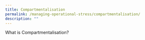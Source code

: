 ```yaml
---
title: Compartmentalisation
permalink: /managing-operational-stress/compartmentalisation/
description: ""
---
```

What is Compartmentalisation?
